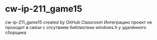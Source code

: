 # cw-ip-211_game15
cw-ip-211_game15 created by GitHub Classroom
Интеграцию проект не проходит в связи с отсутвием библиотеки windows.h у удалённого сборщика
